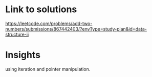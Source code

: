 # Link to solutions
https://leetcode.com/problems/add-two-numbers/submissions/867442403/?envType=study-plan&id=data-structure-ii

# Insights
using iteration and pointer manipulation.